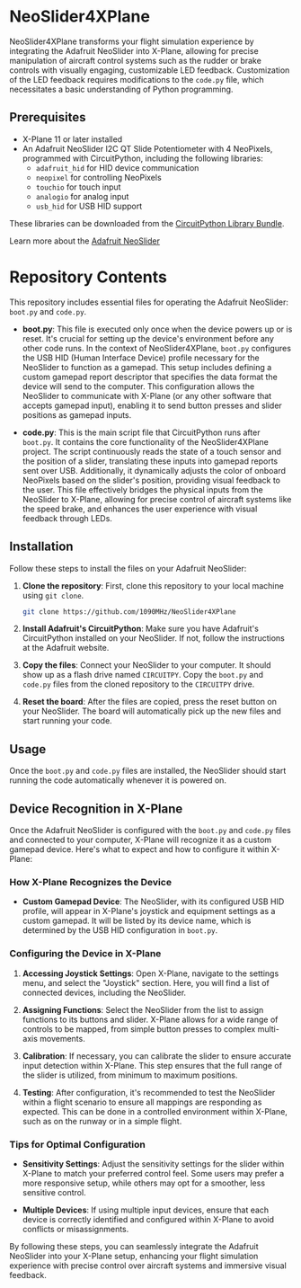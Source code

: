 # NeoSlider4XPlane
NeoSlider4XPlane transforms your flight simulation experience by integrating the Adafruit NeoSlider into X-Plane, allowing for precise manipulation of aircraft control systems such as the rudder or brake controls with visually engaging, customizable LED feedback. Customization of the LED feedback requires modifications to the `code.py` file, which necessitates a basic understanding of Python programming.

## Prerequisites
- X-Plane 11 or later installed
- An Adafruit NeoSlider I2C QT Slide Potentiometer with 4 NeoPixels, programmed with CircuitPython, including the following libraries:
  - `adafruit_hid` for HID device communication
  - `neopixel` for controlling NeoPixels
  - `touchio` for touch input
  - `analogio` for analog input
  - `usb_hid` for USB HID support

These libraries can be downloaded from the [CircuitPython Library Bundle](https://circuitpython.org/libraries).

Learn more about the [Adafruit NeoSlider](https://learn.adafruit.com/adafruit-neoslider/overview)

# Repository Contents

This repository includes essential files for operating the Adafruit NeoSlider: `boot.py` and `code.py`.

- **boot.py**: This file is executed only once when the device powers up or is reset. It's crucial for setting up the device's environment before any other code runs. In the context of NeoSlider4XPlane, `boot.py` configures the USB HID (Human Interface Device) profile necessary for the NeoSlider to function as a gamepad. This setup includes defining a custom gamepad report descriptor that specifies the data format the device will send to the computer. This configuration allows the NeoSlider to communicate with X-Plane (or any other software that accepts gamepad input), enabling it to send button presses and slider positions as gamepad inputs.

- **code.py**: This is the main script file that CircuitPython runs after `boot.py`. It contains the core functionality of the NeoSlider4XPlane project. The script continuously reads the state of a touch sensor and the position of a slider, translating these inputs into gamepad reports sent over USB. Additionally, it dynamically adjusts the color of onboard NeoPixels based on the slider's position, providing visual feedback to the user. This file effectively bridges the physical inputs from the NeoSlider to X-Plane, allowing for precise control of aircraft systems like the speed brake, and enhances the user experience with visual feedback through LEDs.

## Installation

Follow these steps to install the files on your Adafruit NeoSlider:

1. **Clone the repository**: First, clone this repository to your local machine using `git clone`.

    ```bash
    git clone https://github.com/1090MHz/NeoSlider4XPlane
    ```

2. **Install Adafruit's CircuitPython**: Make sure you have Adafruit's CircuitPython installed on your NeoSlider. If not, follow the instructions at the Adafruit website.

3. **Copy the files**: Connect your NeoSlider to your computer. It should show up as a flash drive named `CIRCUITPY`. Copy the `boot.py` and `code.py` files from the cloned repository to the `CIRCUITPY` drive.

4. **Reset the board**: After the files are copied, press the reset button on your NeoSlider. The board will automatically pick up the new files and start running your code.

## Usage

Once the `boot.py` and `code.py` files are installed, the NeoSlider should start running the code automatically whenever it is powered on.

## Device Recognition in X-Plane

Once the Adafruit NeoSlider is configured with the `boot.py` and `code.py` files and connected to your computer, X-Plane will recognize it as a custom gamepad device. Here's what to expect and how to configure it within X-Plane:

### How X-Plane Recognizes the Device

- **Custom Gamepad Device**: The NeoSlider, with its configured USB HID profile, will appear in X-Plane's joystick and equipment settings as a custom gamepad. It will be listed by its device name, which is determined by the USB HID configuration in `boot.py`.

### Configuring the Device in X-Plane

1. **Accessing Joystick Settings**: Open X-Plane, navigate to the settings menu, and select the "Joystick" section. Here, you will find a list of connected devices, including the NeoSlider.

2. **Assigning Functions**: Select the NeoSlider from the list to assign functions to its buttons and slider. X-Plane allows for a wide range of controls to be mapped, from simple button presses to complex multi-axis movements.

3. **Calibration**: If necessary, you can calibrate the slider to ensure accurate input detection within X-Plane. This step ensures that the full range of the slider is utilized, from minimum to maximum positions.

4. **Testing**: After configuration, it's recommended to test the NeoSlider within a flight scenario to ensure all mappings are responding as expected. This can be done in a controlled environment within X-Plane, such as on the runway or in a simple flight.

### Tips for Optimal Configuration

- **Sensitivity Settings**: Adjust the sensitivity settings for the slider within X-Plane to match your preferred control feel. Some users may prefer a more responsive setup, while others may opt for a smoother, less sensitive control.

- **Multiple Devices**: If using multiple input devices, ensure that each device is correctly identified and configured within X-Plane to avoid conflicts or misassignments.

By following these steps, you can seamlessly integrate the Adafruit NeoSlider into your X-Plane setup, enhancing your flight simulation experience with precise control over aircraft systems and immersive visual feedback.